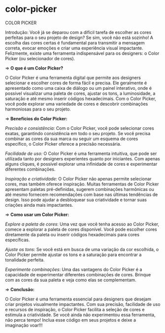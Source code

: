 # color-picker
COLOR PICKER

Introdução:
Você já se deparou com a difícil tarefa de escolher as cores perfeitas para o seu projeto de design? Se sim, você não está sozinho! A escolha das cores certas é fundamental para transmitir a mensagem correta, evocar emoções e criar uma experiência visual impactante. Felizmente, existe uma ferramenta indispensável para os designers: o Color Picker (ou selecionador de cores).


=> **O que é um Color Picker?**

O Color Picker é uma ferramenta digital que permite aos designers selecionar e escolher cores de forma fácil e precisa. Ele geralmente é apresentado como uma caixa de diálogo ou um painel interativo, onde é possível visualizar uma paleta de cores, ajustar os tons, a luminosidade, a saturação e até mesmo inserir códigos hexadecimais. Com o Color Picker, você pode explorar uma variedade de cores e descobrir combinações harmoniosas para o seu projeto.


=> **Benefícios do Color Picker:**

_Precisão e consistência:_ Com o Color Picker, você pode selecionar cores exatas, garantindo consistência em todo o seu projeto. Se você precisa combinar as cores da sua marca ou seguir um esquema de cores específico, o Color Picker oferece a precisão necessária.

_Facilidade de uso:_ O Color Picker é uma ferramenta intuitiva, que pode ser utilizada tanto por designers experientes quanto por iniciantes. Com apenas alguns cliques, é possível explorar uma infinidade de cores e experimentar diferentes combinações.

_Inspiração e criatividade:_ O Color Picker não apenas permite selecionar cores, mas também oferece inspiração. Muitas ferramentas de Color Picker apresentam paletas pré-definidas, sugerem combinações harmônicas ou até mesmo fornecem recomendações com base nas últimas tendências de design. Isso pode ajudar a desbloquear sua criatividade e tornar suas criações ainda mais impactantes.


=> **Como usar um Color Picker:**

_Explore a paleta de cores_: Uma vez que você tenha acesso ao Color Picker, comece a explorar a paleta de cores disponível. Você pode escolher cores diretamente da paleta ou inserir códigos hexadecimais para cores específicas.

_Ajuste os tons_: Se você está em busca de uma variação da cor escolhida, o Color Picker permite ajustar os tons e a saturação para encontrar a tonalidade perfeita.

_Experimente combinações_: Uma das vantagens do Color Picker é a capacidade de experimentar diferentes combinações de cores. Brinque com as cores da sua paleta e veja como elas se complementam.


=> **Conclusão:**

O Color Picker é uma ferramenta essencial para designers que desejam criar projetos visualmente impactantes. Com sua precisão, facilidade de uso e recursos de inspiração, o Color Picker facilita a seleção de cores e estimula a criatividade. Se você ainda não experimentou essa ferramenta, não perca tempo! Inclua esse código em seus projetos e deixe a imaginação voar!!!

